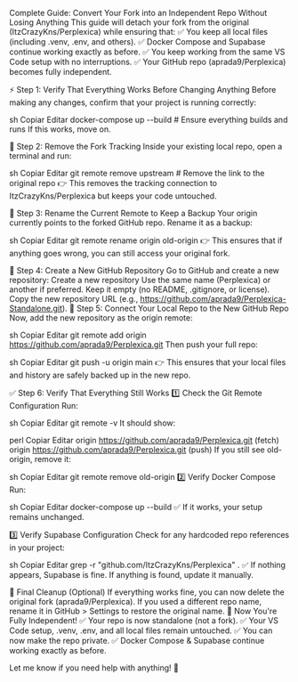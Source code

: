 Complete Guide: Convert Your Fork into an Independent Repo Without Losing Anything
This guide will detach your fork from the original (ItzCrazyKns/Perplexica) while ensuring that: ✅ You keep all local files (including .venv, .env, and others).
✅ Docker Compose and Supabase continue working exactly as before.
✅ You keep working from the same VS Code setup with no interruptions.
✅ Your GitHub repo (aprada9/Perplexica) becomes fully independent.

⚡ Step 1: Verify That Everything Works Before Changing Anything
Before making any changes, confirm that your project is running correctly:

sh
Copiar
Editar
docker-compose up --build  # Ensure everything builds and runs
If this works, move on.

🔗 Step 2: Remove the Fork Tracking
Inside your existing local repo, open a terminal and run:

sh
Copiar
Editar
git remote remove upstream  # Remove the link to the original repo
👉 This removes the tracking connection to ItzCrazyKns/Perplexica but keeps your code untouched.

🚀 Step 3: Rename the Current Remote to Keep a Backup
Your origin currently points to the forked GitHub repo. Rename it as a backup:

sh
Copiar
Editar
git remote rename origin old-origin
👉 This ensures that if anything goes wrong, you can still access your original fork.

🌟 Step 4: Create a New GitHub Repository
Go to GitHub and create a new repository:
Create a new repository
Use the same name (Perplexica) or another if preferred.
Keep it empty (no README, .gitignore, or license).
Copy the new repository URL (e.g., https://github.com/aprada9/Perplexica-Standalone.git).
🔄 Step 5: Connect Your Local Repo to the New GitHub Repo
Now, add the new repository as the origin remote:

sh
Copiar
Editar
git remote add origin https://github.com/aprada9/Perplexica.git
Then push your full repo:

sh
Copiar
Editar
git push -u origin main
👉 This ensures that your local files and history are safely backed up in the new repo.

✅ Step 6: Verify That Everything Still Works
1️⃣ Check the Git Remote Configuration
Run:

sh
Copiar
Editar
git remote -v
It should show:

perl
Copiar
Editar
origin  https://github.com/aprada9/Perplexica.git (fetch)
origin  https://github.com/aprada9/Perplexica.git (push)
If you still see old-origin, remove it:

sh
Copiar
Editar
git remote remove old-origin
2️⃣ Verify Docker Compose
Run:

sh
Copiar
Editar
docker-compose up --build
✅ If it works, your setup remains unchanged.

3️⃣ Verify Supabase Configuration
Check for any hardcoded repo references in your project:

sh
Copiar
Editar
grep -r "github.com/ItzCrazyKns/Perplexica" .
✅ If nothing appears, Supabase is fine. If anything is found, update it manually.

🎯 Final Cleanup (Optional)
If everything works fine, you can now delete the original fork (aprada9/Perplexica).
If you used a different repo name, rename it in GitHub > Settings to restore the original name.
🚀 Now You're Fully Independent!
✅ Your repo is now standalone (not a fork).
✅ Your VS Code setup, .venv, .env, and all local files remain untouched.
✅ You can now make the repo private.
✅ Docker Compose & Supabase continue working exactly as before.

Let me know if you need help with anything! 🚀